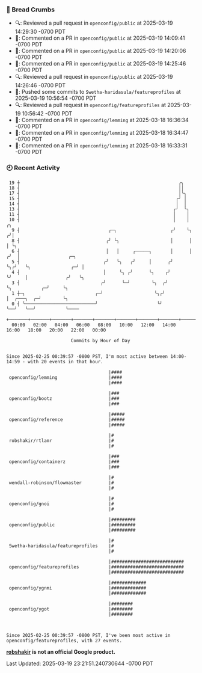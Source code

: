 ### 🍞 Bread Crumbs

 * 🔍: Reviewed a pull request in  `openconfig/public` at 2025-03-19 14:29:30 -0700 PDT
 * 💬: Commented on a PR in  `openconfig/public` at 2025-03-19 14:09:41 -0700 PDT
 * 💬: Commented on a PR in  `openconfig/public` at 2025-03-19 14:20:06 -0700 PDT
 * 💬: Commented on a PR in  `openconfig/public` at 2025-03-19 14:25:46 -0700 PDT
 * 🔍: Reviewed a pull request in  `openconfig/public` at 2025-03-19 14:26:46 -0700 PDT
 * 🚢: Pushed some commits to `Swetha-haridasula/featureprofiles` at 2025-03-19 10:56:54 -0700 PDT
 * 🔍: Reviewed a pull request in  `openconfig/featureprofiles` at 2025-03-19 10:56:42 -0700 PDT
 * 💬: Commented on a PR in  `openconfig/lemming` at 2025-03-18 16:36:34 -0700 PDT
 * 💬: Commented on a PR in  `openconfig/lemming` at 2025-03-18 16:34:47 -0700 PDT
 * 💬: Commented on a PR in  `openconfig/lemming` at 2025-03-18 16:33:31 -0700 PDT

### 🕘 Recent Activity
```
 19 ┼                                                           ╭╮
 18 ┤                                                           ││
 17 ┤                                                           │╰╮
 15 ┤                                                          ╭╯ │
 14 ┤                                                          │  │
 13 ┤                                                         ╭╯  ╰╮
 11 ┤                                                         │    │
 10 ┤                                                         │    │     ╭╮
  9 ┤                                 ╭─╮                    ╭╯    ╰╮   ╭╯│
  8 ┤                                ╭╯ ╰╮                   │      │   │ ╰╮
  6 ┤                                │   │     ╭─────╮       │      │  ╭╯  │                  ╭─╮
  5 ┤                               ╭╯   ╰╮   ╭╯     │      ╭╯      ╰╮╭╯   ╰╮               ╭─╯ │
  4 ┤                               │     ╰╮ ╭╯      ╰╮    ╭╯        ╰╯     │              ╭╯   ╰╮
  3 ┤                              ╭╯      ╰─╯        ╰╮  ╭╯                ╰╮           ╭─╯     ╰╮
  1 ┼─╮                          ╭─╯                   ╰╮╭╯                  │  ╭───╮  ╭─╯        ╰╮
  0 ┤ ╰──────────────────────────╯                      ╰╯                   ╰──╯   ╰──╯           ╰────
    +───────+───────+───────+───────+───────+───────+───────+───────+───────+───────+───────+───────+────
  00:00   02:00   04:00   06:00   08:00   10:00   12:00   14:00   16:00   18:00   20:00   22:00   00:00   

						Commits by Hour of Day


Since 2025-02-25 00:39:57 -0800 PST, I'm most active between 14:00-14:59 - with 20 events in that hour.

```



```
                                      |####
 openconfig/lemming                   |####
                                      |####

                                      |###
 openconfig/bootz                     |###
                                      |###

                                      |#####
 openconfig/reference                 |#####
                                      |#####

                                      |#
 robshakir/rtlamr                     |#
                                      |#

                                      |###
 openconfig/containerz                |###
                                      |###

                                      |#
 wendall-robinson/flowmaster          |#
                                      |#

                                      |#
 openconfig/gnoi                      |#
                                      |#

                                      |#########
 openconfig/public                    |#########
                                      |#########

                                      |#
 Swetha-haridasula/featureprofiles    |#
                                      |#

                                      |###########################
 openconfig/featureprofiles           |###########################
                                      |###########################

                                      |#############
 openconfig/ygnmi                     |#############
                                      |#############

                                      |########
 openconfig/ygot                      |########
                                      |########



Since 2025-02-25 00:39:57 -0800 PST, I've been most active in openconfig/featureprofiles, with 27 events.

```
**[robshakir](mailto:robjs@google.com) is not an official Google product.**  


Last Updated: 2025-03-19 23:21:51.240730644 -0700 PDT
